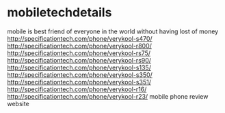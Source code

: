 # mobiletechdetails
mobile  is best friend of everyone in the world without having lost of money http://specificationtech.com/phone/verykool-s470/ http://specificationtech.com/phone/verykool-r800/ http://specificationtech.com/phone/verykool-rs75/ http://specificationtech.com/phone/verykool-rs90/ http://specificationtech.com/phone/verykool-s135/ http://specificationtech.com/phone/verykool-s350/ http://specificationtech.com/phone/verykool-s351/ http://specificationtech.com/phone/verykool-r16/ http://specificationtech.com/phone/verykool-r23/  mobile phone  review website

